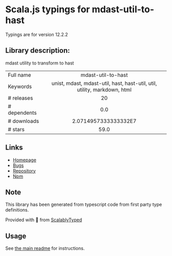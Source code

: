 
# Scala.js typings for mdast-util-to-hast

Typings are for version 12.2.2

## Library description:
mdast utility to transform to hast

|                    |                 |
| ------------------ | :-------------: |
| Full name          | mdast-util-to-hast |
| Keywords           | unist, mdast, mdast-util, hast, hast-util, util, utility, markdown, html |
| # releases         | 20 |
| # dependents       | 0.0 |
| # downloads        | 2.0714957333333332E7 |
| # stars            | 59.0 |

## Links
- [Homepage](https://github.com/syntax-tree/mdast-util-to-hast#readme)
- [Bugs](https://github.com/syntax-tree/mdast-util-to-hast/issues)
- [Repository](https://github.com/syntax-tree/mdast-util-to-hast)
- [Npm](https://www.npmjs.com/package/mdast-util-to-hast)
    


## Note
This library has been generated from typescript code from first party type definitions.

Provided with :purple_heart: from [ScalablyTyped](https://github.com/oyvindberg/ScalablyTyped)

## Usage
See [the main readme](../../readme.md) for instructions.


